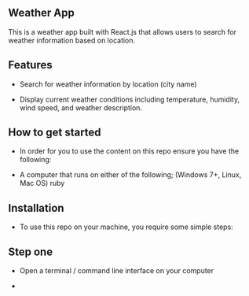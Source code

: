## Weather App
This is a weather app built with React.js that allows users to search for weather information based on location. 

## Features

- Search for weather information by location (city name)

- Display current weather conditions including temperature, humidity, wind speed, and weather description.

## How to get started

* In order for you to use the content on this repo ensure you have the following:

* A computer that runs on either of the following; (Windows 7+, Linux, Mac OS) ruby

## Installation

* To use this repo on your machine, you require some simple steps:

## Step one

* Open a terminal / command line interface on your computer

* 